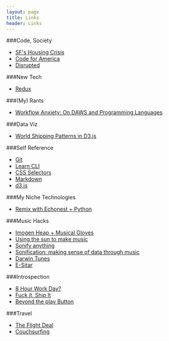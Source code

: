 ```yaml
---
layout: page
title: Links
header: Links
---
```


###Code, Society
* [SF's Housing Crisis](http://techcrunch.com/2014/04/14/sf-housing/)
* [Code for America](http://www.fastcompany.com/1702210/how-army-techies-taking-city-hall)
* [Disrupted](http://fortune.com/disrupted-excerpt-hubspot-startup-dan-lyons/)

###New Tech
* [Redux](http://www.youhavetolearncomputers.com/blog/2015/9/15/a-conceptual-overview-of-redux-or-how-i-fell-in-love-with-a-javascript-state-container)

###(My) Rants
* [Workflow Anxiety: On DAWS and Programming Languages]({{site.url}}/2016/on-daws-and-programming-languages/)

###Data Viz
* [World Shipping Patterns in D3.js](https://www.shipmap.org/)

###Self Reference
* [Git](http://rogerdudler.github.io/git-guide/)
* [Learn CLI](http://cli.learncodethehardway.org/book/)
* [CSS Selectors](http://code.tutsplus.com/tutorials/the-30-css-selectors-you-must-memorize--net-16048)
* [Markdown](https://github.com/adam-p/markdown-here/wiki/Markdown-Cheatsheet)
* [d3.js](http://zeroviscosity.com/d3-js-step-by-step/step-0-intro)

###My Niche Technologies
* [Remix with Echonest + Python](http://atl.me/overview)

###Music Hacks
* [Imogen Heap + Musical Gloves](https://www.youtube.com/watch?v=6btFObRRD9k)
* [Using the sun to make music](https://www.youtube.com/watch?v=kcqiLvHiACQ)
* [Sonify anything](https://www.youtube.com/watch?v=Lyc7VNsxjoA)
* [Sonification: making sense of data through music](http://www.bbc.com/news/magazine-25975712)
* [Darwin Tunes](http://darwintunes.org/)
* [E-Sitar](https://www.youtube.com/watch?v=l8UsRkWhNa4)

###Introspection
* [8 Hour Work Day?](http://lifehacker.com/why-we-should-rethink-the-eight-hour-workday-515742249)
* [Fuck it, Ship It](https://medium.com/@bethebutterfly/fuck-it-ship-it-48321933b227#.t3r4e1aw9)
* [Beyond the play Button](http://static.echonest.com/demo/hackathons/sxsw2014_beyond_the_play_button.html)

###Travel
* [The Flight Deal](http://www.theflightdeal.com/)
* [Couchsurfing](https://www.couchsurfing.com/people/aylanismello)
